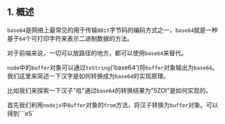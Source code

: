 ## 1. 概述

``````base64``````是网络上最常见的用于传输```8Bit```字节码的编码方式之一，```base64```就是一种基于```64```个可打印字符来表示二进制数据的方法。

对于前端来说，一切可以放路径的地方，都可以使用```base64```来替代。

```node```中的```buffer```对象可以通过```toString```('base64')将```buffer```对象输出为```base64```。我们这里来简述一下汉字是如何转换成为```base64```的实现原理。

比如我们来探索一下汉子"哈"通过```base64```的转换结果为"5ZOI"是如何实现的。

首先我们利用```nodejs```中```Buffer```对象的```from```方法，将汉子转换为```buffer```对象。可以得到```e5`